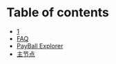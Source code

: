 # Table of contents

* [1](README.md)
* [FAQ](faq.md)
* [PayBall Explorer](payball-explorer.md)
* [主节点](https://main.eth.api.lc)

